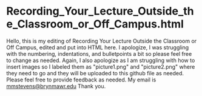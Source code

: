 # Recording_Your_Lecture_Outside_the_Classroom_or_Off_Campus.html
Hello,
this is my editing of Recording Your Lecture Outside the Classroom or Off Campus, edited and put into HTML here. 
I apologize, I was struggling with the numbering, indentations, and bulletpoints a bit so please feel free to change as needed.
Again, I also apologize as I am struggling with how to insert images so I labeled them as "picture1.png" and "picture2.png" where they need to go and they will be uploaded to this github file as needed. 
Please feel free to provide feedback as needed. My email is mmstevens@brynmawr.edu
Thank you.
